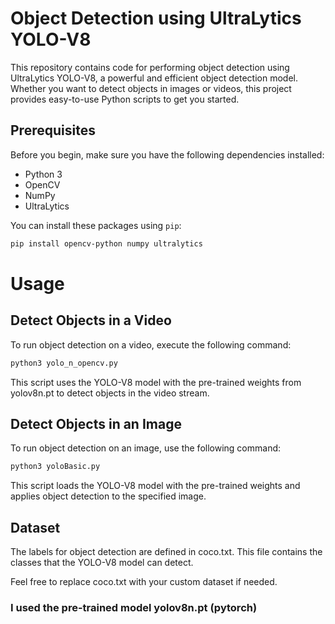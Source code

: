 # Object Detection using UltraLytics YOLO-V8

This repository contains code for performing object detection using UltraLytics YOLO-V8, a powerful and efficient object detection model. Whether you want to detect objects in images or videos, this project provides easy-to-use Python scripts to get you started.

## Prerequisites

Before you begin, make sure you have the following dependencies installed:

- Python 3
- OpenCV
- NumPy
- UltraLytics

You can install these packages using `pip`:

```bash
pip install opencv-python numpy ultralytics
```
# Usage
## Detect Objects in a Video

To run object detection on a video, execute the following command:

```bash
python3 yolo_n_opencv.py
```
This script uses the YOLO-V8 model with the pre-trained weights from yolov8n.pt to detect objects in the video stream.


## Detect Objects in an Image
To run object detection on an image, use the following command:

```bash
python3 yoloBasic.py
```
This script loads the YOLO-V8 model with the pre-trained weights and applies object detection to the specified image.


## Dataset
The labels for object detection are defined in coco.txt. This file contains the classes that the YOLO-V8 model can detect.

Feel free to replace coco.txt with your custom dataset if needed.

### I used the pre-trained model yolov8n.pt (pytorch)

